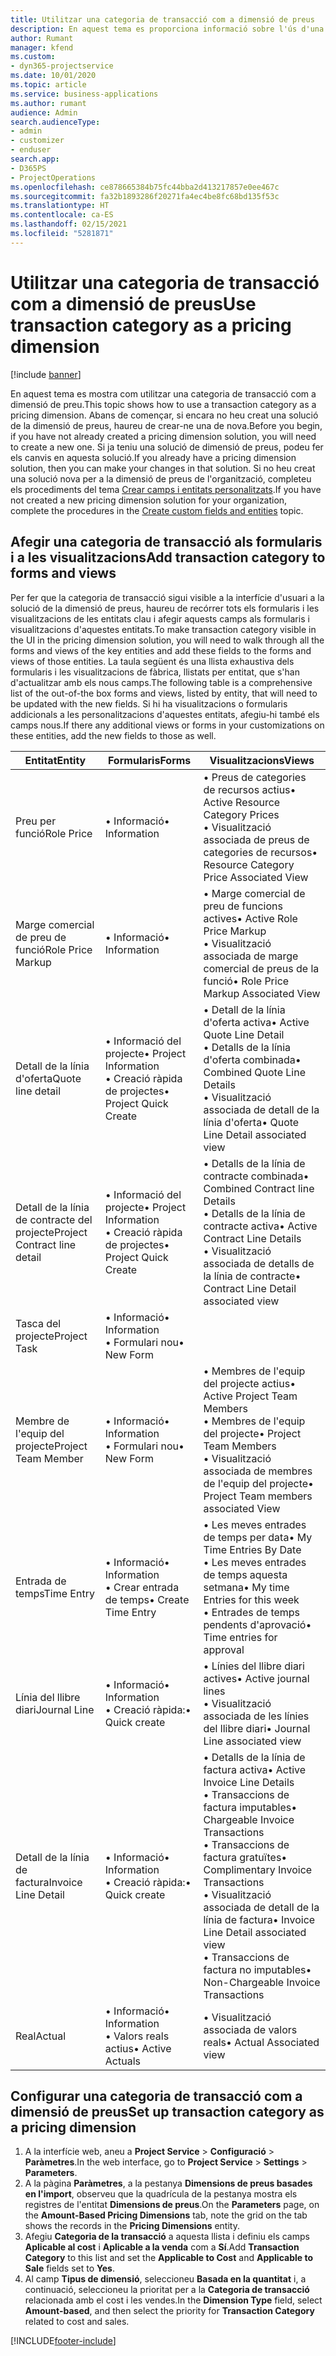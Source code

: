 ```yaml
---
title: Utilitzar una categoria de transacció com a dimensió de preus
description: En aquest tema es proporciona informació sobre l'ús d'una categoria de transacció com a dimensió de preu.
author: Rumant
manager: kfend
ms.custom:
- dyn365-projectservice
ms.date: 10/01/2020
ms.topic: article
ms.service: business-applications
ms.author: rumant
audience: Admin
search.audienceType:
- admin
- customizer
- enduser
search.app:
- D365PS
- ProjectOperations
ms.openlocfilehash: ce878665384b75fc44bba2d413217857e0ee467c
ms.sourcegitcommit: fa32b1893286f20271fa4ec4be8fc68bd135f53c
ms.translationtype: HT
ms.contentlocale: ca-ES
ms.lasthandoff: 02/15/2021
ms.locfileid: "5281871"
---
```

# <a name="use-transaction-category-as-a-pricing-dimension"></a><span data-ttu-id="3ba6d-103">Utilitzar una categoria de transacció com a dimensió de preus</span><span class="sxs-lookup"><span data-stu-id="3ba6d-103">Use transaction category as a pricing dimension</span></span>

[!include [banner](../includes/psa-now-project-operations.md)]

<span data-ttu-id="3ba6d-104">En aquest tema es mostra com utilitzar una categoria de transacció com a dimensió de preu.</span><span class="sxs-lookup"><span data-stu-id="3ba6d-104">This topic shows how to use a transaction category as a pricing dimension.</span></span> <span data-ttu-id="3ba6d-105">Abans de començar, si encara no heu creat una solució de la dimensió de preus, haureu de crear-ne una de nova.</span><span class="sxs-lookup"><span data-stu-id="3ba6d-105">Before you begin, if you have not already created a pricing dimension solution, you will need to create a new one.</span></span> <span data-ttu-id="3ba6d-106">Si ja teniu una solució de dimensió de preus, podeu fer els canvis en aquesta solució.</span><span class="sxs-lookup"><span data-stu-id="3ba6d-106">If you already have a pricing dimension solution, then you can make your changes in that solution.</span></span> <span data-ttu-id="3ba6d-107">Si no heu creat una solució nova per a la dimensió de preus de l'organització, completeu els procediments del tema [Crear camps i entitats personalitzats](create-custom-fields-entities.md).</span><span class="sxs-lookup"><span data-stu-id="3ba6d-107">If you have not created a new pricing dimension solution for your organization, complete the procedures in the [Create custom fields and entities](create-custom-fields-entities.md) topic.</span></span>

## <a name="add-transaction-category-to-forms-and-views"></a><span data-ttu-id="3ba6d-108">Afegir una categoria de transacció als formularis i a les visualitzacions</span><span class="sxs-lookup"><span data-stu-id="3ba6d-108">Add transaction category to forms and views</span></span>
<span data-ttu-id="3ba6d-109">Per fer que la categoria de transacció sigui visible a la interfície d'usuari a la solució de la dimensió de preus, haureu de recórrer tots els formularis i les visualitzacions de les entitats clau i afegir aquests camps als formularis i visualitzacions d'aquestes entitats.</span><span class="sxs-lookup"><span data-stu-id="3ba6d-109">To make transaction category visible in the UI in the pricing dimension solution, you will need to walk through all the forms and views of the key entities and add these fields to the forms and views of those entities.</span></span>
<span data-ttu-id="3ba6d-110">La taula següent és una llista exhaustiva dels formularis i les visualitzacions de fàbrica, llistats per entitat, que s'han d'actualitzar amb els nous camps.</span><span class="sxs-lookup"><span data-stu-id="3ba6d-110">The following table is a comprehensive list of the out-of-the box forms and views, listed by entity, that will need to be updated with the new fields.</span></span> <span data-ttu-id="3ba6d-111">Si hi ha visualitzacions o formularis addicionals a les personalitzacions d'aquestes entitats, afegiu-hi també els camps nous.</span><span class="sxs-lookup"><span data-stu-id="3ba6d-111">If there any additional views or forms in your customizations on these entities, add the new fields to those as well.</span></span>

|  <span data-ttu-id="3ba6d-112">Entitat</span><span class="sxs-lookup"><span data-stu-id="3ba6d-112">Entity</span></span>        | <span data-ttu-id="3ba6d-113">Formularis</span><span class="sxs-lookup"><span data-stu-id="3ba6d-113">Forms</span></span>     |<span data-ttu-id="3ba6d-114">Visualitzacions</span><span class="sxs-lookup"><span data-stu-id="3ba6d-114">Views</span></span>        |
| ------------------------------|---------------------------------|----------------------------------|
|  <span data-ttu-id="3ba6d-115">Preu per funció</span><span class="sxs-lookup"><span data-stu-id="3ba6d-115">Role Price</span></span>|<span data-ttu-id="3ba6d-116">• Informació</span><span class="sxs-lookup"><span data-stu-id="3ba6d-116">• Information</span></span> |<span data-ttu-id="3ba6d-117">• Preus de categories de recursos actius</span><span class="sxs-lookup"><span data-stu-id="3ba6d-117">• Active Resource Category Prices</span></span><br> <span data-ttu-id="3ba6d-118">• Visualització associada de preus de categories de recursos</span><span class="sxs-lookup"><span data-stu-id="3ba6d-118">• Resource Category Price Associated View</span></span>|
|  <span data-ttu-id="3ba6d-119">Marge comercial de preu de funció</span><span class="sxs-lookup"><span data-stu-id="3ba6d-119">Role Price Markup</span></span>|<span data-ttu-id="3ba6d-120">• Informació</span><span class="sxs-lookup"><span data-stu-id="3ba6d-120">• Information</span></span>|<span data-ttu-id="3ba6d-121">• Marge comercial de preu de funcions actives</span><span class="sxs-lookup"><span data-stu-id="3ba6d-121">• Active Role Price Markup</span></span><br><span data-ttu-id="3ba6d-122">• Visualització associada de marge comercial de preus de la funció</span><span class="sxs-lookup"><span data-stu-id="3ba6d-122">• Role Price Markup Associated View</span></span>|
|  <span data-ttu-id="3ba6d-123">Detall de la línia d'oferta</span><span class="sxs-lookup"><span data-stu-id="3ba6d-123">Quote line detail</span></span>|<span data-ttu-id="3ba6d-124">• Informació del projecte</span><span class="sxs-lookup"><span data-stu-id="3ba6d-124">• Project Information</span></span><br><span data-ttu-id="3ba6d-125">• Creació ràpida de projectes</span><span class="sxs-lookup"><span data-stu-id="3ba6d-125">• Project Quick Create</span></span>|<span data-ttu-id="3ba6d-126">• Detall de la línia d'oferta activa</span><span class="sxs-lookup"><span data-stu-id="3ba6d-126">• Active Quote Line Detail</span></span><br><span data-ttu-id="3ba6d-127">• Detalls de la línia d'oferta combinada</span><span class="sxs-lookup"><span data-stu-id="3ba6d-127">• Combined Quote Line Details</span></span><br><span data-ttu-id="3ba6d-128">• Visualització associada de detall de la línia d'oferta</span><span class="sxs-lookup"><span data-stu-id="3ba6d-128">• Quote Line Detail associated view</span></span>|
|  <span data-ttu-id="3ba6d-129">Detall de la línia de contracte del projecte</span><span class="sxs-lookup"><span data-stu-id="3ba6d-129">Project Contract line detail</span></span>|<span data-ttu-id="3ba6d-130">• Informació del projecte</span><span class="sxs-lookup"><span data-stu-id="3ba6d-130">• Project Information</span></span><br><span data-ttu-id="3ba6d-131">• Creació ràpida de projectes</span><span class="sxs-lookup"><span data-stu-id="3ba6d-131">• Project Quick Create</span></span>|<span data-ttu-id="3ba6d-132">• Detalls de la línia de contracte combinada</span><span class="sxs-lookup"><span data-stu-id="3ba6d-132">• Combined Contract line Details</span></span><br><span data-ttu-id="3ba6d-133">• Detalls de la línia de contracte activa</span><span class="sxs-lookup"><span data-stu-id="3ba6d-133">• Active Contract Line Details</span></span><br><span data-ttu-id="3ba6d-134">• Visualització associada de detalls de la línia de contracte</span><span class="sxs-lookup"><span data-stu-id="3ba6d-134">• Contract Line Detail associated view</span></span>|
|  <span data-ttu-id="3ba6d-135">Tasca del projecte</span><span class="sxs-lookup"><span data-stu-id="3ba6d-135">Project Task</span></span>|<span data-ttu-id="3ba6d-136">• Informació</span><span class="sxs-lookup"><span data-stu-id="3ba6d-136">• Information</span></span><br><span data-ttu-id="3ba6d-137">• Formulari nou</span><span class="sxs-lookup"><span data-stu-id="3ba6d-137">• New Form</span></span>||
|  <span data-ttu-id="3ba6d-138">Membre de l'equip del projecte</span><span class="sxs-lookup"><span data-stu-id="3ba6d-138">Project Team Member</span></span>|<span data-ttu-id="3ba6d-139">• Informació</span><span class="sxs-lookup"><span data-stu-id="3ba6d-139">• Information</span></span><br><span data-ttu-id="3ba6d-140">• Formulari nou</span><span class="sxs-lookup"><span data-stu-id="3ba6d-140">• New Form</span></span>|<span data-ttu-id="3ba6d-141">• Membres de l'equip del projecte actius</span><span class="sxs-lookup"><span data-stu-id="3ba6d-141">• Active Project Team Members</span></span><br><span data-ttu-id="3ba6d-142">• Membres de l'equip del projecte</span><span class="sxs-lookup"><span data-stu-id="3ba6d-142">• Project Team Members</span></span><br><span data-ttu-id="3ba6d-143">• Visualització associada de membres de l'equip del projecte</span><span class="sxs-lookup"><span data-stu-id="3ba6d-143">• Project Team members associated View</span></span>|
|  <span data-ttu-id="3ba6d-144">Entrada de temps</span><span class="sxs-lookup"><span data-stu-id="3ba6d-144">Time Entry</span></span>|<span data-ttu-id="3ba6d-145">• Informació</span><span class="sxs-lookup"><span data-stu-id="3ba6d-145">• Information</span></span><br><span data-ttu-id="3ba6d-146">• Crear entrada de temps</span><span class="sxs-lookup"><span data-stu-id="3ba6d-146">• Create Time Entry</span></span>|<span data-ttu-id="3ba6d-147">• Les meves entrades de temps per data</span><span class="sxs-lookup"><span data-stu-id="3ba6d-147">• My Time Entries By Date</span></span><br><span data-ttu-id="3ba6d-148">• Les meves entrades de temps aquesta setmana</span><span class="sxs-lookup"><span data-stu-id="3ba6d-148">• My time Entries for this week</span></span><br><span data-ttu-id="3ba6d-149">• Entrades de temps pendents d'aprovació</span><span class="sxs-lookup"><span data-stu-id="3ba6d-149">• Time entries for approval</span></span>|
|  <span data-ttu-id="3ba6d-150">Línia del llibre diari</span><span class="sxs-lookup"><span data-stu-id="3ba6d-150">Journal Line</span></span>|<span data-ttu-id="3ba6d-151">• Informació</span><span class="sxs-lookup"><span data-stu-id="3ba6d-151">• Information</span></span><br><span data-ttu-id="3ba6d-152">• Creació ràpida:</span><span class="sxs-lookup"><span data-stu-id="3ba6d-152">• Quick create</span></span>|<span data-ttu-id="3ba6d-153">• Línies del llibre diari actives</span><span class="sxs-lookup"><span data-stu-id="3ba6d-153">• Active journal lines</span></span><br><span data-ttu-id="3ba6d-154">• Visualització associada de les línies del llibre diari</span><span class="sxs-lookup"><span data-stu-id="3ba6d-154">• Journal Line associated view</span></span>|
|  <span data-ttu-id="3ba6d-155">Detall de la línia de factura</span><span class="sxs-lookup"><span data-stu-id="3ba6d-155">Invoice Line Detail</span></span>|<span data-ttu-id="3ba6d-156">• Informació</span><span class="sxs-lookup"><span data-stu-id="3ba6d-156">• Information</span></span><br><span data-ttu-id="3ba6d-157">• Creació ràpida:</span><span class="sxs-lookup"><span data-stu-id="3ba6d-157">• Quick create</span></span>|<span data-ttu-id="3ba6d-158">• Detalls de la línia de factura activa</span><span class="sxs-lookup"><span data-stu-id="3ba6d-158">• Active Invoice Line Details</span></span><br><span data-ttu-id="3ba6d-159">• Transaccions de factura imputables</span><span class="sxs-lookup"><span data-stu-id="3ba6d-159">• Chargeable Invoice Transactions</span></span><br><span data-ttu-id="3ba6d-160">• Transaccions de factura gratuïtes</span><span class="sxs-lookup"><span data-stu-id="3ba6d-160">• Complimentary Invoice Transactions</span></span><br><span data-ttu-id="3ba6d-161">• Visualització associada de detall de la línia de factura</span><span class="sxs-lookup"><span data-stu-id="3ba6d-161">• Invoice Line Detail associated view</span></span><br><span data-ttu-id="3ba6d-162">• Transaccions de factura no imputables</span><span class="sxs-lookup"><span data-stu-id="3ba6d-162">• Non-Chargeable Invoice Transactions</span></span>|
|  <span data-ttu-id="3ba6d-163">Real</span><span class="sxs-lookup"><span data-stu-id="3ba6d-163">Actual</span></span>|<span data-ttu-id="3ba6d-164">• Informació</span><span class="sxs-lookup"><span data-stu-id="3ba6d-164">• Information</span></span><br><span data-ttu-id="3ba6d-165">• Valors reals actius</span><span class="sxs-lookup"><span data-stu-id="3ba6d-165">• Active Actuals</span></span>|<span data-ttu-id="3ba6d-166">• Visualització associada de valors reals</span><span class="sxs-lookup"><span data-stu-id="3ba6d-166">• Actual Associated view</span></span>|

## <a name="set-up-transaction-category-as-a-pricing-dimension"></a><span data-ttu-id="3ba6d-167">Configurar una categoria de transacció com a dimensió de preus</span><span class="sxs-lookup"><span data-stu-id="3ba6d-167">Set up transaction category as a pricing dimension</span></span>

1. <span data-ttu-id="3ba6d-168">A la interfície web, aneu a **Project Service** > **Configuració** > **Paràmetres**.</span><span class="sxs-lookup"><span data-stu-id="3ba6d-168">In the web interface, go to **Project Service** > **Settings** > **Parameters**.</span></span> 
2. <span data-ttu-id="3ba6d-169">A la pàgina **Paràmetres**, a la pestanya **Dimensions de preus basades en l'import**, observeu que la quadrícula de la pestanya mostra els registres de l'entitat **Dimensions de preus**.</span><span class="sxs-lookup"><span data-stu-id="3ba6d-169">On the **Parameters** page, on the **Amount-Based Pricing Dimensions** tab, note the grid on the tab shows the records in the **Pricing Dimensions** entity.</span></span>
3. <span data-ttu-id="3ba6d-170">Afegiu **Categoria de la transacció** a aquesta llista i definiu els camps **Aplicable al cost** i **Aplicable a la venda** com a **Sí**.</span><span class="sxs-lookup"><span data-stu-id="3ba6d-170">Add **Transaction Category** to this list and set the **Applicable to Cost** and **Applicable to Sale** fields set to **Yes**.</span></span>
4. <span data-ttu-id="3ba6d-171">Al camp **Tipus de dimensió**, seleccioneu **Basada en la quantitat** i, a continuació, seleccioneu la prioritat per a la **Categoria de transacció** relacionada amb el cost i les vendes.</span><span class="sxs-lookup"><span data-stu-id="3ba6d-171">In the **Dimension Type** field, select **Amount-based**, and then select the priority for **Transaction Category** related to cost and sales.</span></span>


[!INCLUDE[footer-include](../includes/footer-banner.md)]